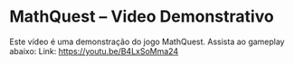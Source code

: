 # MathQuest – Video Demonstrativo

Este vídeo é uma demonstração do jogo MathQuest. Assista ao gameplay abaixo:
Link:
https://youtu.be/B4LxSoMma24
